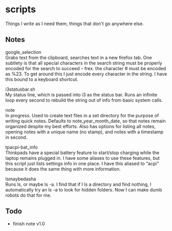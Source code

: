 ﻿scripts
=======

Things I write as I need them, things that don't go anywhere else.

Notes
-----
google_selection  
Grabs text from the clipboard, searches text in a new firefox tab. One subtlety is that all special characters in the search string must be properly encoded for the search to succeed – frex. the character # must be encoded as %23. To get around this I just encode every character in the string. I have this bound to  a keyboard shortcut.

i3statusbar.sh  
My status line, which is passed into i3 as the status bar. Runs an infinite loop every second to rebuild the string out of info from basic system calls. 
	
note  
In progress. Used to create text files in a set directory for the purpose of writing quick notes. Defaults to note_year_month_date, so that notes remain organized despite my best efforts. Also has options for listing all notes, opening notes with a unique name (no stamp), and notes with a timestamp in second.

tpacpi-bat_info  
Thinkpads have a special battery feature to start/stop charging while the laptop remains plugged in. I have some aliases to use these features, but this script just lists settings info in one place. I have this aliased to “acpi” because it does the same thing with more information.

lsmaybedasha  
Runs ls, or maybe ls -a. I find that if I ls a directory and find nothing, I automatically try an ls -a to look for hidden folders. Now I can make dumb robots do that for me.

Todo
----
* finish note v1.0
